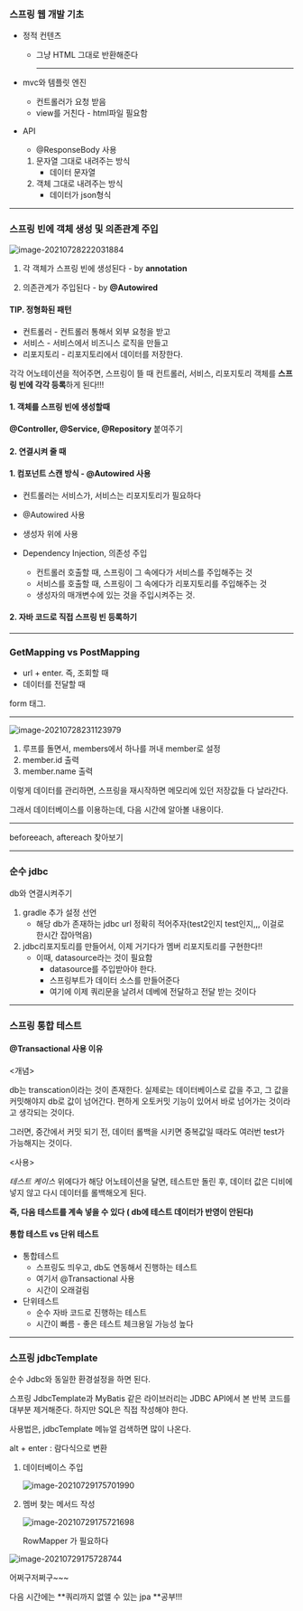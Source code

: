 ### 스프링 웹 개발 기초

- 정적 컨텐츠

  - 그냥 HTML 그대로 반환해준다

    ---

- mvc와 템플릿 엔진

  - 컨트롤러가 요청 받음
  - view를 거친다 - html파일 필요함

- API

  - @ResponseBody 사용

  1. 문자열 그대로 내려주는 방식
     - 데이터 문자열
  2. 객체 그대로 내려주는 방식
     - 데이터가 json형식

---

### 스프링 빈에 객체 생성 및 의존관계 주입

![image-20210728222031884](C:\Users\4545a\AppData\Roaming\Typora\typora-user-images\image-20210728222031884.png)



1. 각 객체가 스프링 빈에 생성된다 - by **annotation**

2. 의존관계가 주입된다 - by **@Autowired**

   

#### TIP. 정형화된 패턴

- 컨트롤러 - 컨트롤러 통해서 외부 요청을 받고
- 서비스 - 서비스에서 비즈니스 로직을 만들고
- 리포지토리 - 리포지토리에서 데이터를 저장한다.

각각 어노테이션을 적어주면, 스프링이 뜰 때 컨트롤러, 서비스, 리포지토리 객체를 **스프링 빈에 각각 등록**하게 된다!!!



#### 1. 객체를 스프링 빈에 생성할때

**@Controller, @Service, @Repository** 붙여주기



#### 2. 연결시켜 줄 때

#### 1. 컴포넌트 스캔 방식 - @Autowired 사용

- 컨트롤러는 서비스가, 서비스는 리포지토리가 필요하다

- @Autowired 사용

- 생성자 위에 사용
- Dependency Injection, 의존성 주입
  - 컨트롤러 호출할 때, 스프링이 그 속에다가 서비스를 주입해주는 것
  - 서비스를 호출할 때, 스프링이 그 속에다가 리포지토리를 주입해주는 것
  - 생성자의 매개변수에 있는 것을 주입시켜주는 것.

#### 2. 자바 코드로 직접 스프링 빈 등록하기





---

### GetMapping vs PostMapping

- url + enter. 즉, 조회할 때
- 데이터를 전달할 때



form 태그.



---

![image-20210728231123979](C:\Users\4545a\AppData\Roaming\Typora\typora-user-images\image-20210728231123979.png)

1. 루프를 돌면서, members에서 하나를 꺼내 member로 설정
2. member.id 출력
3. member.name 출력



이렇게 데이터를 관리하면, 스프링을 재시작하면 메모리에 있던 저장값들 다 날라간다.

그래서 데이터베이스를 이용하는데, 다음 시간에 알아볼 내용이다.



---

beforeeach, aftereach 찾아보기

---

### 순수 jdbc

db와 연결시켜주기

1. gradle 추가 설정 선언
   - 해당 db가 존재하는 jdbc url 정확히 적어주자(test2인지 test인지,,, 이걸로 한시간 잡아먹음)
2. jdbc리포지토리를 만들어서, 이제 거기다가 멤버 리포지토리를 구현한다!!
   - 이때, datasource라는 것이 필요함
     - datasource를 주입받아야 한다.
     - 스프링부트가 데이터 소스를 만들어준다
     - 여기에 이제 쿼리문을 날려서 데베에 전달하고 전달 받는 것이다



---

### 스프링 통합 테스트

#### @Transactional 사용 이유

<개념>

db는 transcation이라는 것이 존재한다. 실제로는 데이터베이스로 값을 주고, 그 값을 커밋해야지 db로 값이 넘어간다. 편하게 오토커밋 기능이 있어서 바로 넘어가는 것이라고 생각되는 것이다.

그러면, 중간에서 커밋 되기 전, 데이터 롤백을 시키면 중복값일 때라도 여러번 test가 가능해지는 것이다.

<사용>

*테스트 케이스* 위에다가 해당 어노테이션을 달면, 테스트만 돌린 후, 데이터 값은 디비에 넣지 않고 다시 데이터를 롤백해오게 된다.

**즉, 다음 테스트를 계속 넣을 수 있다 ( db에 테스트 데이터가 반영이 안된다)**



#### 통합 테스트 vs 단위 테스트

- 통합테스트 
  - 스프링도 띄우고, db도 연동해서 진행하는 테스트
  - 여기서 @Transactional 사용
  - 시간이 오래걸림
- 단위테스트
  - 순수 자바 코드로 진행하는 테스트
  - 시간이 빠름 - 좋은 테스트 체크용일 가능성 높다



---

### 스프링 jdbcTemplate

순수 Jdbc와 동일한 환경설정을 하면 된다.  

스프링 JdbcTemplate과 MyBatis 같은 라이브러리는 JDBC API에서 본 반복 코드를 대부분 제거해준다. 하지만 SQL은 직접 작성해야 한다.

사용법은, jdbcTemplate 메뉴얼 검색하면 많이 나온다.



alt + enter : 람다식으로 변환

1. 데이터베이스 주입

   ![image-20210729175701990](C:\Users\4545a\AppData\Roaming\Typora\typora-user-images\image-20210729175701990.png)

2. 멤버 찾는 메서드 작성

   ![image-20210729175721698](C:\Users\4545a\AppData\Roaming\Typora\typora-user-images\image-20210729175721698.png)

   RowMapper 가 필요하다

![image-20210729175728744](C:\Users\4545a\AppData\Roaming\Typora\typora-user-images\image-20210729175728744.png)



어쩌구저쩌구~~~



다음 시간에는 **쿼리까지 없앨 수 있는 jpa **공부!!!

